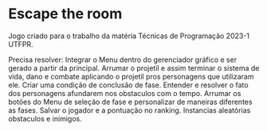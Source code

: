 # Escape the room
Jogo criado para o trabalho da matéria Técnicas de Programação 2023-1 UTFPR.

Precisa resolver:
Integrar o Menu dentro do gerenciador gráfico e ser gerado a partir da principal.
Arrumar o projetil e assim terminar o sistema de vida, dano e combate aplicando o projetil pros personagens que utilizaram ele.
Criar uma condição de conclusão de fase.
Entender e resolver o fato dos personagens afundarem nos obstaculos com o tempo.
Arrumar os botões do Menu de seleção de fase e personalizar de maneiras diferentes as fases.
Salvar o jogador e a pontuação no ranking.
Instancias aleatórias obstaculos e inimigos.
